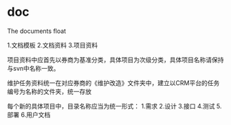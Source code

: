 # doc
The documents float

1.文档模板
2.文档资料
3.项目资料

项目资料中应首先以券商为基准分类，具体项目为次级分类，具体项目名称请保持与svn中名称一致。

维护任务资料统一在对应券商的《维护改造》文件夹中，建立以CRM平台的任务编号为名称的文件夹，统一存放

每个新的具体项目中，目录名称应当为统一形式：
1.需求
2.设计
3.接口
4.测试
5.部署
6.用户文档
